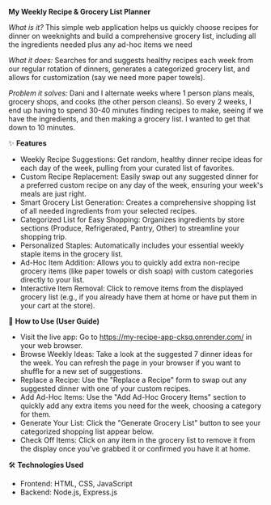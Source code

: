 <b>My Weekly Recipe & Grocery List Planner</b>


_What is it?_ This simple web application helps us quickly choose recipes for dinner on weeknights and build a comprehensive grocery list, including all the ingredients needed plus any ad-hoc items we need

_What it does:_ Searches for and suggests healthy recipes each week from our regular rotation of dinners, generates a categorized grocery list, and allows for customization (say we need more paper towels).

_Problem it solves:_ Dani and I alternate weeks where 1 person plans meals, grocery shops, and cooks (the other person cleans). So every 2 weeks, I end up having to spend 30-40 minutes finding recipes to make, seeing if we have the ingredients, and then making a grocery list. I wanted to get that down to 10 minutes.

✨ <b>Features</b>
- Weekly Recipe Suggestions: Get random, healthy dinner recipe ideas for each day of the week, pulling from your curated list of favorites.
- Custom Recipe Replacement: Easily swap out any suggested dinner for a preferred custom recipe on any day of the week, ensuring your week's meals are just right.
- Smart Grocery List Generation: Creates a comprehensive shopping list of all needed ingredients from your selected recipes.
- Categorized List for Easy Shopping: Organizes ingredients by store sections (Produce, Refrigerated, Pantry, Other) to streamline your shopping trip.
- Personalized Staples: Automatically includes your essential weekly staple items in the grocery list.
- Ad-Hoc Item Addition: Allows you to quickly add extra non-recipe grocery items (like paper towels or dish soap) with custom categories directly to your list.
- Interactive Item Removal: Click to remove items from the displayed grocery list (e.g., if you already have them at home or have put them in your cart at the store).

🚀 <b>How to Use (User Guide)</b> 
- Visit the live app: Go to https://my-recipe-app-cksq.onrender.com/ in your web browser.
- Browse Weekly Ideas: Take a look at the suggested 7 dinner ideas for the week. You can refresh the page in your browser if you want to shuffle for a new set of suggestions.
- Replace a Recipe: Use the "Replace a Recipe" form to swap out any suggested dinner with one of your custom recipes.
- Add Ad-Hoc Items: Use the "Add Ad-Hoc Grocery Items" section to quickly add any extra items you need for the week, choosing a category for them.
- Generate Your List: Click the "Generate Grocery List" button to see your categorized shopping list appear below.
- Check Off Items: Click on any item in the grocery list to remove it from the display once you've grabbed it or confirmed you have it at home.

🛠️ <b>Technologies Used</b>
- Frontend: HTML, CSS, JavaScript
- Backend: Node.js, Express.js
